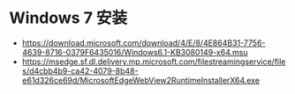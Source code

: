 # Windows 7 安装

- https://download.microsoft.com/download/4/E/8/4E864B31-7756-4639-8716-0379F6435016/Windows6.1-KB3080149-x64.msu
- https://msedge.sf.dl.delivery.mp.microsoft.com/filestreamingservice/files/d4cbb4b9-ca42-4079-8b48-e61d326ce69d/MicrosoftEdgeWebView2RuntimeInstallerX64.exe

